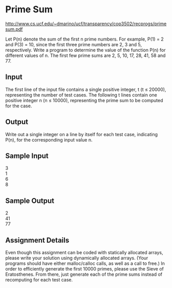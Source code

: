 # Prime Sum

http://www.cs.ucf.edu/~dmarino/ucf/transparency/cop3502/recprogs/primesum.pdf

Let P(n) denote the sum of the first n prime numbers. For example, P(1) = 2 and P(3) = 10, since
the first three prime numbers are 2, 3 and 5, respectively. Write a program to determine the value
of the function P(n) for different values of n. The first few prime sums are 2, 5, 10, 17, 28, 41, 58 and 77.

## Input

The first line of the input file contains a single positive integer, t (t ≤ 20000), representing the number of test cases. The following t lines contain one positive integer n (n ≤ 10000), representing the prime sum to be computed for the case.

## Output

Write out a single integer on a line by itself for each test case, indicating P(n), for the corresponding input value n.

## Sample Input<br>

3<br>
1<br>
6<br>
8<br>

## Sample Output<br>

2<br>
41<br>
77<br>

## Assignment Details

Even though this assignment can be coded with statically allocated arrays, please write your
solution using dynamically allocated arrays. (Your programs should have either malloc/calloc
calls, as well as a call to free.) In order to efficiently generate the first 10000 primes, please use the Sieve of Eratosthenes. From there, just generate each of the prime sums instead of recomputing for each test case.
